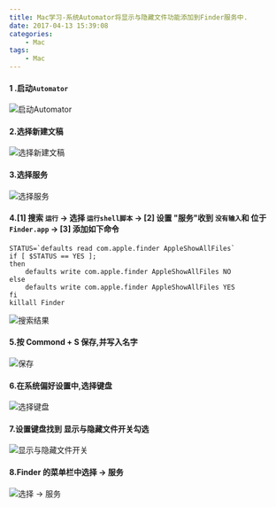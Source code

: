```yaml
---
title: Mac学习-系统Automator将显示与隐藏文件功能添加到Finder服务中.
date: 2017-04-13 15:39:08
categories:
    - Mac
tags: 
    - Mac
---
```

#### 1 .启动`Automator`
![启动`Automator`](http://upload-images.jianshu.io/upload_images/1666327-77cefcc64f7f6d2a.png?imageMogr2/auto-orient/strip%7CimageView2/2/w/1240)


#### 2.选择新建文稿
![选择新建文稿](http://upload-images.jianshu.io/upload_images/1666327-83066adb002f204d.png?imageMogr2/auto-orient/strip%7CimageView2/2/w/1240)



#### 3.选择服务
![选择服务](http://upload-images.jianshu.io/upload_images/1666327-e44fd1cab037ed29.png?imageMogr2/auto-orient/strip%7CimageView2/2/w/1240)


#### 4.[1] 搜索 `运行` -> 选择 `运行shell脚本` -> [2] 设置 "服务"收到 `没有输入`和 位于`Finder.app`  -> [3] 添加如下命令

```
STATUS=`defaults read com.apple.finder AppleShowAllFiles`
if [ $STATUS == YES ];
then 
    defaults write com.apple.finder AppleShowAllFiles NO
else
    defaults write com.apple.finder AppleShowAllFiles YES
fi
killall Finder

```

![搜索结果](http://upload-images.jianshu.io/upload_images/1666327-56c393dc678a174d.png?imageMogr2/auto-orient/strip%7CimageView2/2/w/1240)


#### 5.按 Commond + S  保存,并写入名字


![保存](http://upload-images.jianshu.io/upload_images/1666327-39b88c33cec3dcd0.png?imageMogr2/auto-orient/strip%7CimageView2/2/w/1240)


#### 6.在系统偏好设置中,选择键盘
![选择键盘](http://upload-images.jianshu.io/upload_images/1666327-a95ad203ea8ebda8.png?imageMogr2/auto-orient/strip%7CimageView2/2/w/1240)


#### 7.设置键盘找到 显示与隐藏文件开关勾选
![显示与隐藏文件开关](http://upload-images.jianshu.io/upload_images/1666327-e0cecc8e1bd66f81.png?imageMogr2/auto-orient/strip%7CimageView2/2/w/1240)


#### 8.Finder 的菜单栏中选择 -> 服务
![选择 -> 服务](http://upload-images.jianshu.io/upload_images/1666327-6c0568446a3347e7.png?imageMogr2/auto-orient/strip%7CimageView2/2/w/1240)

